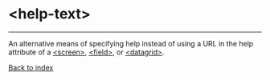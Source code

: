 # \<help-text>

---

An alternative means of specifying help instead of using a URL in the help attribute of a [\<screen>](./screen.md), [\<field>](./field.md), or [\<datagrid>](./datagrid.md).

[Back to index](./README.md)
